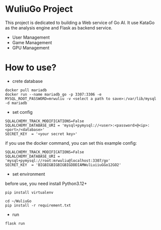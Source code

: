# WuliuGo Project

This project is dedicated to building a Web service of Go AI. It use KataGo as the analysis engine and Flask as backend service.

+ User Management
+ Game Management
+ GPU Management



# How to use?

+ crete database

```
docker pull mariadb
docker run --name mariadb_go -p 3307:3306 -e MYSQL_ROOT_PASSWORD=mrwuliu -v <select a path to save>:/var/lib/mysql -d mariadb
```

+ set config

```
SQLALCHEMY_TRACK_MODIFICATIONS=False
SQLALCHEMY_DATABASE_URI = 'mysql+pymysql://<user>:<password>@<ip>:<port>/<database>'
SECRET_KEY  = '<your secret key>'
```

if you use the docker command, you can set this example config:

```
SQLALCHEMY_TRACK_MODIFICATIONS=False
SQLALCHEMY_DATABASE_URI = 'mysql+pymysql://root:mrwuliu@localhost:3307/go'
SECRET_KEY  = 'BIGBIGBIGBIGBIGDDDIAMWulLuiiuGGo12GO2'
```

+ set environment

before use, you need install Python3.12+

```
pip install virtualenv
```

```
cd ~/WuliuGo
pip install -r requirement.txt
```

+ run

```
flask run
```








